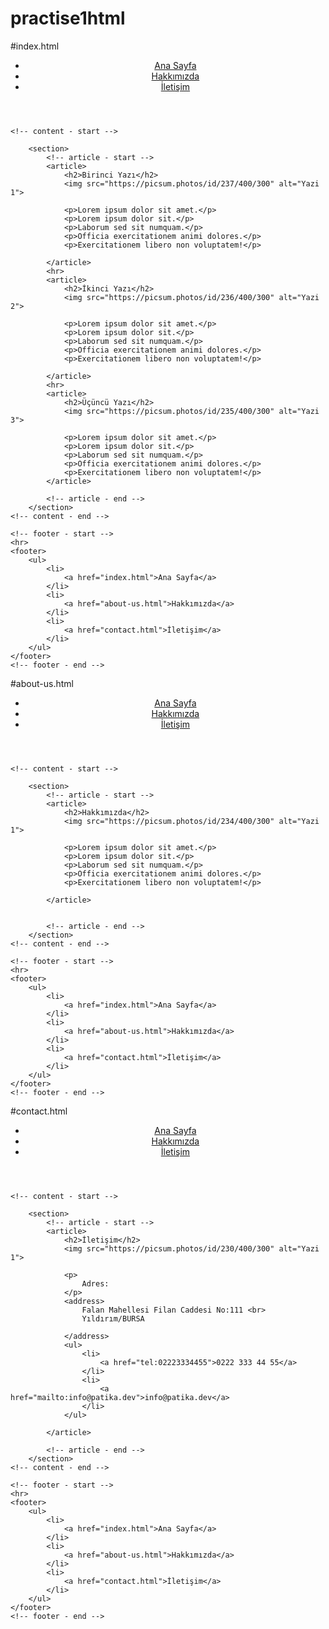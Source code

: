 # practise1html

#index.html
<!DOCTYPE html>
<html lang="tr">
<head>
    <meta charset="UTF-8">
    <meta http-equiv="X-UA-Compatible" content="IE=edge">
    <meta name="viewport" content="width=device-width, initial-scale=1.0">
    <title>Kodluyoruz</title>
</head>
<body>
    <!-- navbar - start -->
    <header>
        <nav>
            <ul>
                <li>
                    <a href="index.html">Ana Sayfa</a>
                </li>
                <li>
                    <a href="about-us.html">Hakkımızda</a>
                </li>
                <li>
                    <a href="contact.html">İletişim</a>
                </li>
            </ul>
        </nav>
    </header>
    <!-- navbar - end -->

    <!-- content - start -->

        <section>
            <!-- article - start -->
            <article>
                <h2>Birinci Yazı</h2>
                <img src="https://picsum.photos/id/237/400/300" alt="Yazi 1">

                <p>Lorem ipsum dolor sit amet.</p>
                <p>Lorem ipsum dolor sit.</p>
                <p>Laborum sed sit numquam.</p>
                <p>Officia exercitationem animi dolores.</p>
                <p>Exercitationem libero non voluptatem!</p>

            </article>
            <hr>
            <article>
                <h2>İkinci Yazı</h2>
                <img src="https://picsum.photos/id/236/400/300" alt="Yazi 2">

                <p>Lorem ipsum dolor sit amet.</p>
                <p>Lorem ipsum dolor sit.</p>
                <p>Laborum sed sit numquam.</p>
                <p>Officia exercitationem animi dolores.</p>
                <p>Exercitationem libero non voluptatem!</p>

            </article>
            <hr>
            <article>
                <h2>Üçüncü Yazı</h2>
                <img src="https://picsum.photos/id/235/400/300" alt="Yazi 3">

                <p>Lorem ipsum dolor sit amet.</p>
                <p>Lorem ipsum dolor sit.</p>
                <p>Laborum sed sit numquam.</p>
                <p>Officia exercitationem animi dolores.</p>
                <p>Exercitationem libero non voluptatem!</p>
            </article>

            <!-- article - end -->
        </section>
    <!-- content - end -->

    <!-- footer - start -->
    <hr>
    <footer>
        <ul>
            <li>
                <a href="index.html">Ana Sayfa</a>
            </li>
            <li>
                <a href="about-us.html">Hakkımızda</a>
            </li>
            <li>
                <a href="contact.html">İletişim</a>
            </li>
        </ul>
    </footer>
    <!-- footer - end -->

</body>
</html>



#about-us.html

<!DOCTYPE html>
<html lang="tr">
<head>
    <meta charset="UTF-8">
    <meta http-equiv="X-UA-Compatible" content="IE=edge">
    <meta name="viewport" content="width=device-width, initial-scale=1.0">
    <title>Hakkımızda | Kodluyoruz</title>
</head>
<body>
    <!-- navbar - start -->
    <header>
        <nav>
            <ul>
                <li>
                    <a href="index.html">Ana Sayfa</a>
                </li>
                <li>
                    <a href="about-us.html">Hakkımızda</a>
                </li>
                <li>
                    <a href="contact.html">İletişim</a>
                </li>
            </ul>
        </nav>
    </header>
    <!-- navbar - end -->

    <!-- content - start -->

        <section>
            <!-- article - start -->
            <article>
                <h2>Hakkımızda</h2>
                <img src="https://picsum.photos/id/234/400/300" alt="Yazi 1">

                <p>Lorem ipsum dolor sit amet.</p>
                <p>Lorem ipsum dolor sit.</p>
                <p>Laborum sed sit numquam.</p>
                <p>Officia exercitationem animi dolores.</p>
                <p>Exercitationem libero non voluptatem!</p>

            </article>
            

            <!-- article - end -->
        </section>
    <!-- content - end -->

    <!-- footer - start -->
    <hr>
    <footer>
        <ul>
            <li>
                <a href="index.html">Ana Sayfa</a>
            </li>
            <li>
                <a href="about-us.html">Hakkımızda</a>
            </li>
            <li>
                <a href="contact.html">İletişim</a>
            </li>
        </ul>
    </footer>
    <!-- footer - end -->

</body>
</html>

#contact.html

<!DOCTYPE html>
<html lang="tr">
<head>
    <meta charset="UTF-8">
    <meta http-equiv="X-UA-Compatible" content="IE=edge">
    <meta name="viewport" content="width=device-width, initial-scale=1.0">
    <title>İletişim | Kodluyoruz</title>
</head>
<body>
    <!-- navbar - start -->
    <header>
        <nav>
            <ul>
                <li>
                    <a href="index.html">Ana Sayfa</a>
                </li>
                <li>
                    <a href="about-us.html">Hakkımızda</a>
                </li>
                <li>
                    <a href="contact.html">İletişim</a>
                </li>
            </ul>
        </nav>
    </header>
    <!-- navbar - end -->

    <!-- content - start -->

        <section>
            <!-- article - start -->
            <article>
                <h2>İletişim</h2>
                <img src="https://picsum.photos/id/230/400/300" alt="Yazi 1">

                <p>
                    Adres:
                </p> 
                <address>
                    Falan Mahellesi Filan Caddesi No:111 <br>
                    Yıldırım/BURSA

                </address>
                <ul>
                    <li>
                        <a href="tel:02223334455">0222 333 44 55</a>
                    </li>
                    <li>
                        <a href="mailto:info@patika.dev">info@patika.dev</a>
                    </li>
                </ul>

            </article>

            <!-- article - end -->
        </section>
    <!-- content - end -->

    <!-- footer - start -->
    <hr>
    <footer>
        <ul>
            <li>
                <a href="index.html">Ana Sayfa</a>
            </li>
            <li>
                <a href="about-us.html">Hakkımızda</a>
            </li>
            <li>
                <a href="contact.html">İletişim</a>
            </li>
        </ul>
    </footer>
    <!-- footer - end -->

</body>
</html>
